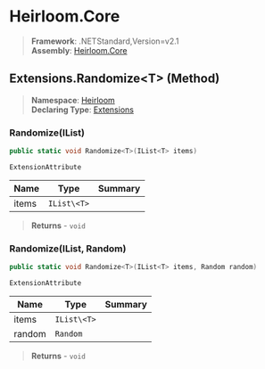# Heirloom.Core

> **Framework**: .NETStandard,Version=v2.1  
> **Assembly**: [Heirloom.Core][0]

## Extensions.Randomize\<T> (Method)

> **Namespace**: [Heirloom][0]  
> **Declaring Type**: [Extensions][1]

### Randomize<T>(IList<T>)

```cs
public static void Randomize<T>(IList<T> items)
```

`ExtensionAttribute`

| Name  | Type        | Summary |
|-------|-------------|---------|
| items | `IList\<T>` |         |

> **Returns** - `void`

### Randomize<T>(IList<T>, Random)

```cs
public static void Randomize<T>(IList<T> items, Random random)
```

`ExtensionAttribute`

| Name   | Type        | Summary |
|--------|-------------|---------|
| items  | `IList\<T>` |         |
| random | `Random`    |         |

> **Returns** - `void`

[0]: ../../../Heirloom.Core.md
[1]: ../Extensions.md
